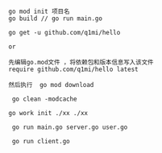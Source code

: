 ```
go mod init 项目名
go build // go run main.go
```

<!-- 依赖包下载 -->

```
go get -u github.com/q1mi/hello

or

先编辑go.mod文件 ，将依赖包和版本信息写入该文件
require github.com/q1mi/hello latest

然后执行  go mod download
```

<!-- 清除所有本地已缓存的依赖包数据 -->

```
 go clean -modcache
```

```
go work init ./xx ./xx
```

<!-- chat即时聊天系统  -->

```
 go run main.go server.go user.go

 go run client.go
```
